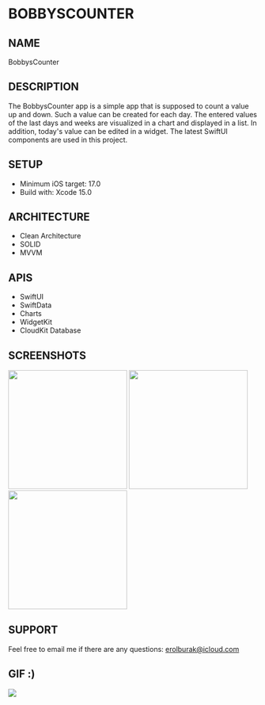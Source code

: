 # BOBBYSCOUNTER

## NAME
BobbysCounter

## DESCRIPTION
The BobbysCounter app is a simple app that is supposed to count a value up and down. Such a value can be created for each day. The entered values of the last days and weeks are visualized in a chart and displayed in a list. In addition, today's value can be edited in a widget. The latest SwiftUI components are used in this project.

## SETUP
- Minimum iOS target: 17.0
- Build with: Xcode 15.0

## ARCHITECTURE
- Clean Architecture
- SOLID
- MVVM

## APIS
- SwiftUI
- SwiftData
- Charts
- WidgetKit
- CloudKit Database

## SCREENSHOTS
<img src="https://github.com/erolburak/bobbyscounter/assets/140210017/8cd446b7-4ee5-4740-8f4d-45dfa3753907" style=" width:240px">
<img src="https://github.com/erolburak/bobbyscounter/assets/140210017/506701fe-1cef-4b5a-b23f-a7a868c14efa" style=" width:240px">
<img src="https://github.com/erolburak/bobbyscounter/assets/140210017/f7d8d995-686c-43c4-a413-d2c7d822edeb" style=" width:240px">

## SUPPORT
Feel free to email me if there are any questions: erolburak@icloud.com

## GIF :)
<img src="https://media3.giphy.com/media/v1.Y2lkPTc5MGI3NjExdDI3emQxaHl0bm5uZmNsaXRtNzNjcDRvN2s3OXV4NmFxMnR3d2didyZlcD12MV9pbnRlcm5hbF9naWZfYnlfaWQmY3Q9Zw/Ws6T5PN7wHv3cY8xy8/giphy.gif"/>
